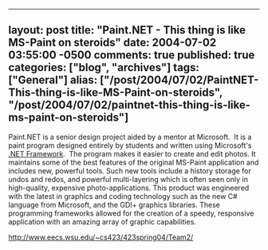   ---
  layout: post
  title: "Paint.NET - This thing is like MS-Paint on steroids"
  date: 2004-07-02 03:55:00 -0500
  comments: true
  published: true
  categories: ["blog", "archives"]
  tags: ["General"]
  alias: ["/post/2004/07/02/PaintNET-This-thing-is-like-MS-Paint-on-steroids", "/post/2004/07/02/paintnet-this-thing-is-like-ms-paint-on-steroids"]
  ---
<!-- more -->
<p>
Paint.NET is a senior design project aided by a mentor at Microsoft.&nbsp; It is a paint program designed entirely by students and written using Microsoft&#39;s <a href="http://www.microsoft.com/net/" target="_blank" title="Microsoft .NET Framework">.NET Framework</a>.&nbsp; The program makes it easier to create and edit photos. It maintains some of the best features of the original MS-Paint application and includes new, powerful tools. Such new tools include a history storage for undos and redos, and powerful multi-layering which is often seen only in high-quality, expensive photo-applications. This product was engineered with the latest in graphics and coding technology such as the new C# language from Microsoft, and the GDI+ graphics libraries. These programming frameworks allowed for the creation of a speedy, responsive application with an amazing array of graphic capabilities. 
</p>
<p>
<a href="http://www.eecs.wsu.edu/~cs423/423spring04/Team2/">http://www.eecs.wsu.edu/~cs423/423spring04/Team2/</a>
</p>
<p>
&nbsp;
</p>
<img src="/image.axd?picture=PaintDotNET10_nsx.jpg" alt="" />
